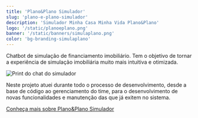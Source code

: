 ```yaml
---
title: 'Plano&Plano Simulador'
slug: 'plano-e-plano-simulador'
description: 'Simulador Minha Casa Minha Vida Plano&Plano'
logo: '/static/planoeplano.png'
banner: '/static/banners/simulaplano.png'
color: 'bg-branding-simulaplano'
---
```


Chatbot de simulação de financiamento imobiliário. Tem o objetivo de tornar a experiência de simulação imobiliária muito mais intuitiva e otimizada.

![Print do chat do simulador](/static/projetos/planoeplano-simulador-chat.png "Print do chat do simulador")

Neste projeto atuei durante todo o processo de desenvolvimento, desde a base de código ao gerenciamento do time, para o desenvolvimento de novas funcionalidades e manutenção das que já exitem no sistema.

<a href="https://planoeplanosimulador.com.br" target='_blank'>Conheça mais sobre Plano&Plano Simulador</a>
